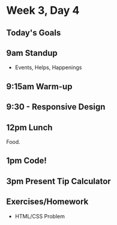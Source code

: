 # Week 3, Day 4

## Today's Goals

## 9am Standup

- Events, Helps, Happenings

## 9:15am Warm-up

## 9:30 - Responsive Design

## 12pm Lunch

Food.

## 1pm Code!

## 3pm Present Tip Calculator

## Exercises/Homework

- HTML/CSS Problem
